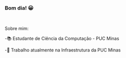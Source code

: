 ### Bom dia! 😀

&nbsp;

Sobre mim:

-📚 Estudante de Ciência da Computação - PUC Minas

-🏫 Trabalho atualmente na Infraestrutura da PUC Minas
